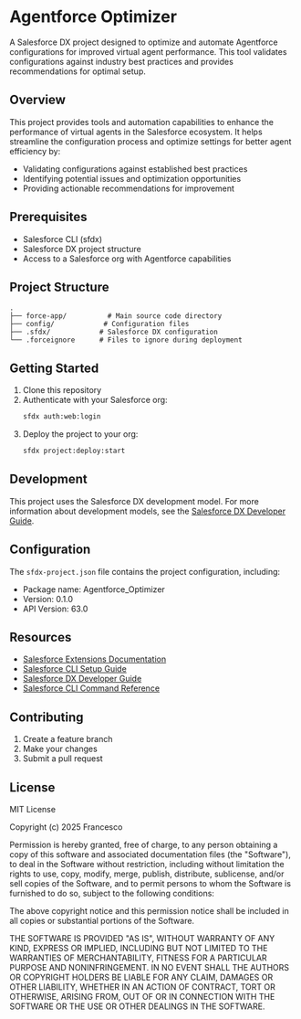 # Agentforce Optimizer

A Salesforce DX project designed to optimize and automate Agentforce configurations for improved virtual agent performance. This tool validates configurations against industry best practices and provides recommendations for optimal setup.

## Overview

This project provides tools and automation capabilities to enhance the performance of virtual agents in the Salesforce ecosystem. It helps streamline the configuration process and optimize settings for better agent efficiency by:

- Validating configurations against established best practices
- Identifying potential issues and optimization opportunities
- Providing actionable recommendations for improvement

## Prerequisites

- Salesforce CLI (sfdx)
- Salesforce DX project structure
- Access to a Salesforce org with Agentforce capabilities

## Project Structure

```
.
├── force-app/          # Main source code directory
├── config/            # Configuration files
├── .sfdx/            # Salesforce DX configuration
└── .forceignore      # Files to ignore during deployment
```

## Getting Started

1. Clone this repository
2. Authenticate with your Salesforce org:
   ```bash
   sfdx auth:web:login
   ```
3. Deploy the project to your org:
   ```bash
   sfdx project:deploy:start
   ```

## Development

This project uses the Salesforce DX development model. For more information about development models, see the [Salesforce DX Developer Guide](https://developer.salesforce.com/docs/atlas.en-us.sfdx_dev.meta/sfdx_dev/sfdx_dev_intro.htm).

## Configuration

The `sfdx-project.json` file contains the project configuration, including:
- Package name: Agentforce_Optimizer
- Version: 0.1.0
- API Version: 63.0

## Resources

- [Salesforce Extensions Documentation](https://developer.salesforce.com/tools/vscode/)
- [Salesforce CLI Setup Guide](https://developer.salesforce.com/docs/atlas.en-us.sfdx_setup.meta/sfdx_setup/sfdx_setup_intro.htm)
- [Salesforce DX Developer Guide](https://developer.salesforce.com/docs/atlas.en-us.sfdx_dev.meta/sfdx_dev/sfdx_dev_intro.htm)
- [Salesforce CLI Command Reference](https://developer.salesforce.com/docs/atlas.en-us.sfdx_cli_reference.meta/sfdx_cli_reference/cli_reference.htm)

## Contributing

1. Create a feature branch
2. Make your changes
3. Submit a pull request

## License

MIT License

Copyright (c) 2025 Francesco

Permission is hereby granted, free of charge, to any person obtaining a copy
of this software and associated documentation files (the "Software"), to deal
in the Software without restriction, including without limitation the rights
to use, copy, modify, merge, publish, distribute, sublicense, and/or sell
copies of the Software, and to permit persons to whom the Software is
furnished to do so, subject to the following conditions:

The above copyright notice and this permission notice shall be included in all
copies or substantial portions of the Software.

THE SOFTWARE IS PROVIDED "AS IS", WITHOUT WARRANTY OF ANY KIND, EXPRESS OR
IMPLIED, INCLUDING BUT NOT LIMITED TO THE WARRANTIES OF MERCHANTABILITY,
FITNESS FOR A PARTICULAR PURPOSE AND NONINFRINGEMENT. IN NO EVENT SHALL THE
AUTHORS OR COPYRIGHT HOLDERS BE LIABLE FOR ANY CLAIM, DAMAGES OR OTHER
LIABILITY, WHETHER IN AN ACTION OF CONTRACT, TORT OR OTHERWISE, ARISING FROM,
OUT OF OR IN CONNECTION WITH THE SOFTWARE OR THE USE OR OTHER DEALINGS IN THE
SOFTWARE.
